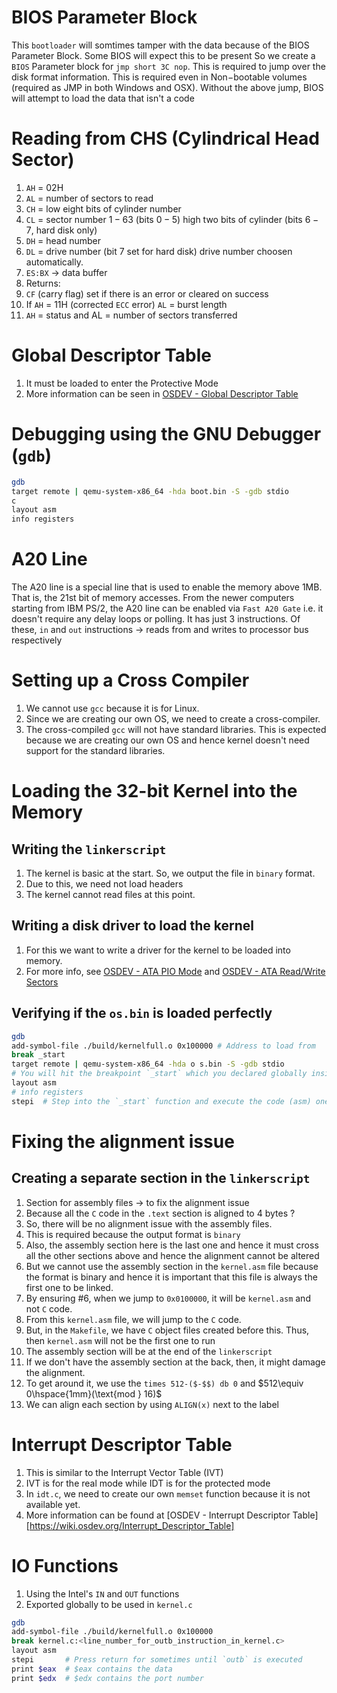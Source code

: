 # BIOS Parameter Block
This `bootloader` will somtimes tamper with the data because of the BIOS Parameter Block. Some BIOS will expect this to be present
So we create a `BIOS` Parameter block for `jmp short 3C nop`. This is required to jump over the disk format information. This is required even in Non$-$bootable volumes (required as JMP in both Windows and OSX).
Without the above jump, BIOS will attempt to load the data that isn't a code

# Reading from CHS (Cylindrical Head Sector)
1. `AH` = $02\text{H}$
2. `AL` = number of sectors to read
3. `CH` = low eight bits of cylinder number
4. `CL` = sector number $1-63$ (bits $0-5$) high two bits of cylinder (bits $6-7$, hard disk only)
5. `DH` = head number
6. `DL` = drive number (bit $7$ set for hard disk) drive number choosen automatically.
7. `ES:BX` -> data buffer
8. Returns:
9. `CF` (carry flag) set if there is an error or cleared on success
10. If `AH` = $11\text{H}$ (corrected `ECC` error) `AL` = burst length
11. `AH` = status and AL = number of sectors transferred

# Global Descriptor Table
1. It must be loaded to enter the Protective Mode
2. More information can be seen in [OSDEV - Global Descriptor Table](https://wiki.osdev.org/Global_Descriptor_Table)


# Debugging using the GNU Debugger (`gdb`)
```bash
gdb 
target remote | qemu-system-x86_64 -hda boot.bin -S -gdb stdio
c
layout asm
info registers
```

# A20 Line
The A20 line is a special line that is used to enable the memory above 1MB. That is, the 21st bit of memory accesses.
From the newer computers starting from IBM PS/2, the A20 line can be enabled via `Fast A20 Gate` i.e. it doesn't require any delay loops or polling.
It has just 3 instructions. Of these, `in` and `out` instructions -> reads from and writes to processor bus respectively

# Setting up a Cross Compiler
1. We cannot use `gcc` because it is for Linux. 
2. Since we are creating our own OS, we need to create a cross-compiler.
3. The cross-compiled `gcc` will not have standard libraries. This is expected because we are creating our own OS and hence kernel doesn't need support for the standard libraries.

# Loading the 32-bit Kernel into the Memory
## Writing the `linkerscript`
1. The kernel is basic at the start. So, we output the file in `binary` format.
2. Due to this, we need not load headers
3. The kernel cannot read files at this point.

## Writing a disk driver to load the kernel
1. For this we want to write a driver for the kernel to be loaded into memory.
2. For more info, see [OSDEV - ATA PIO Mode](https://wiki.osdev.org/ATA_PIO_Mode) and [OSDEV - ATA Read/Write Sectors](https://wiki.osdev.org/ATA_read/write_sectors)

## Verifying if the `os.bin` is loaded perfectly
```bash
gdb
add-symbol-file ./build/kernelfull.o 0x100000 # Address to load from
break _start
target remote | qemu-system-x86_64 -hda o s.bin -S -gdb stdio
# You will hit the breakpoint `_start` which you declared globally inside `kernel.asm` 
layout asm
# info registers
stepi  # Step into the `_start` function and execute the code (asm) one by one
```

# Fixing the alignment issue
## Creating a separate section in the `linkerscript`
1. Section for assembly files -> to fix the alignment issue
2. Because all the `C` code in the `.text` section is aligned to 4 bytes ?
3. So, there will be no alignment issue with the assembly files.
4. This is required because the output format is `binary`
5. Also, the assembly section here is the last one and hence it must cross all the other sections above and hence the alignment cannot be altered
6. But we cannot use the assembly section in the `kernel.asm` file because the format is binary and hence it is important that this file is always the first one to be linked.
7. By ensuring $\#6$, when we jump to `0x0100000`, it will be `kernel.asm` and not `C` code.
8. From this `kernel.asm` file, we will jump to the `C` code.
9. But, in the `Makefile`, we have `C` object files created before this. Thus, then `kernel.asm` will not be the first one to run
10. The assembly section will be at the end of the `linkerscript`
11. If we don't have the assembly section at the back, then, it might damage the alignment.
12. To get around it, we use the `times 512-($-$$) db 0` and $512\equiv 0\hspace{1mm}(\text{mod } 16)$
13. We can align each section by using `ALIGN(x)` next to the label


# Interrupt Descriptor Table
1. This is similar to the Interrupt Vector Table (IVT)
2. IVT is for the real mode while IDT is for the protected mode
3. In `idt.c`, we need to create our own `memset` function because it is not available yet.
4. More information can be found at [OSDEV - Interrupt Descriptor Table][https://wiki.osdev.org/Interrupt_Descriptor_Table]

# IO Functions
1. Using the Intel's `IN` and `OUT` functions
2. Exported globally to be used in `kernel.c`
```bash
gdb
add-symbol-file ./build/kernelfull.o 0x100000
break kernel.c:<line_number_for_outb_instruction_in_kernel.c>
layout asm
stepi		# Press return for sometimes until `outb` is executed
print $eax	# $eax contains the data
print $edx	# $edx contains the port number
```